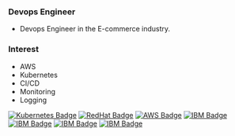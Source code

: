 ### Devops Engineer
- Devops Engineer in the E-commerce industry.

### Interest
- AWS
- Kubernetes
- CI/CD
- Monitoring
- Logging

[![Kubernetes Badge](https://img.shields.io/badge/-Kubernetes-%23A9225C?logo=kubernetes&logoColor=white)](https://github.com/Raphael9292/study/blob/master/myStory/Certificate%20Files/CKA_Certificate.pdf)
[![RedHat Badge](https://img.shields.io/badge/-RHCE-%23EE0000?logo=Red-Hat&logoColor=white)](https://rhtapps.redhat.com/certifications/badge/verify/WJF2Y4HNRIGVSYLKFE7UII2ANEAEQU3CUPSQX2KSDXT6RW46LQ3XCZJWRJNV7ILTXVE4I6VB7OTCG4U5NQYTCNA62RUWOCM34WWBUYQ=)
[![AWS Badge](https://img.shields.io/badge/-AWS-%23232F3E?logo=Amazon-AWS&logoColor=white)](https://docs.aws.amazon.com/)
[![IBM Badge](https://img.shields.io/badge/-IBM.01-%23052FAD?logo=IBM&logoColor=white)](https://www.credly.com/badges/8eef2f68-dee1-4880-a9b8-61c0c73c38b5/public_url)
[![IBM Badge](https://img.shields.io/badge/-IBM.02-%23052FAD?logo=IBM&logoColor=white)](https://www.credly.com/badges/00c8e8d0-c5b3-448b-bbb2-10b1e3ef25a0/public_url)
[![IBM Badge](https://img.shields.io/badge/-IBM.03-%23052FAD?logo=IBM&logoColor=white)](https://www.credly.com/badges/9194058a-9e34-45b8-803a-2e8a3c07a665/public_url)
[![IBM Badge](https://img.shields.io/badge/-IBM.04-%23052FAD?logo=IBM&logoColor=white)](https://www.credly.com/badges/74304683-bd54-4441-90ec-624b94c835ae/public_url)
